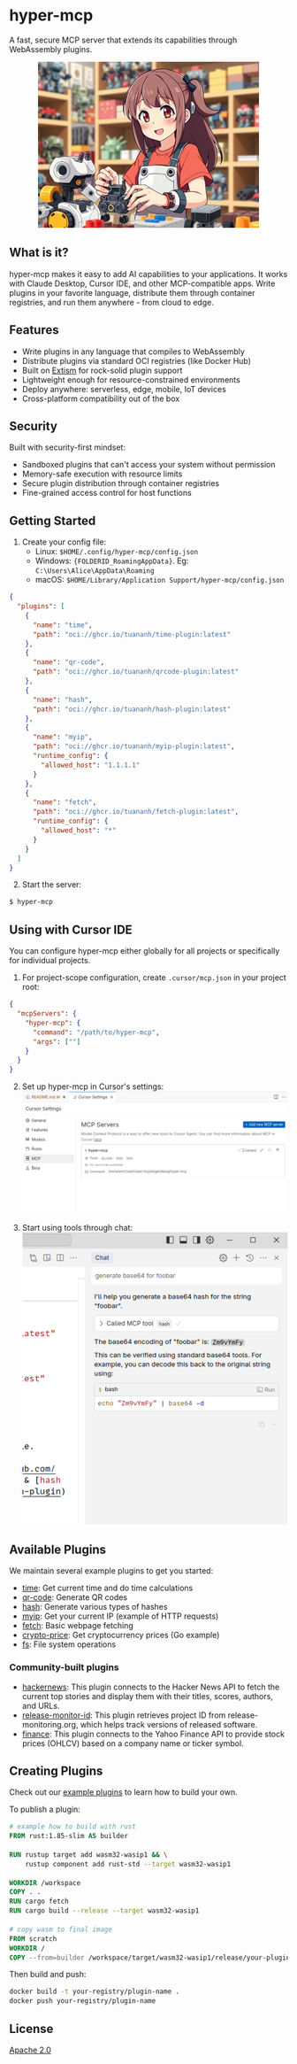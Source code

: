 # hyper-mcp

A fast, secure MCP server that extends its capabilities through WebAssembly plugins.

<p align="center">
  <img src="./assets/ai.jpg" style="height: 300px;">
</p>

## What is it?

hyper-mcp makes it easy to add AI capabilities to your applications. It works with Claude Desktop, Cursor IDE, and other MCP-compatible apps. Write plugins in your favorite language, distribute them through container registries, and run them anywhere - from cloud to edge.

## Features

- Write plugins in any language that compiles to WebAssembly
- Distribute plugins via standard OCI registries (like Docker Hub)
- Built on [Extism](https://github.com/extism/extism) for rock-solid plugin support
- Lightweight enough for resource-constrained environments
- Deploy anywhere: serverless, edge, mobile, IoT devices
- Cross-platform compatibility out of the box

## Security

Built with security-first mindset:

- Sandboxed plugins that can't access your system without permission
- Memory-safe execution with resource limits
- Secure plugin distribution through container registries
- Fine-grained access control for host functions

## Getting Started

1. Create your config file:
   - Linux: `$HOME/.config/hyper-mcp/config.json`
   - Windows: `{FOLDERID_RoamingAppData}`. Eg: `C:\Users\Alice\AppData\Roaming`
   - macOS: `$HOME/Library/Application Support/hyper-mcp/config.json`

```json
{
  "plugins": [
    {
      "name": "time",
      "path": "oci://ghcr.io/tuananh/time-plugin:latest"
    },
    {
      "name": "qr-code",
      "path": "oci://ghcr.io/tuananh/qrcode-plugin:latest"
    },
    {
      "name": "hash",
      "path": "oci://ghcr.io/tuananh/hash-plugin:latest"
    },
    {
      "name": "myip",
      "path": "oci://ghcr.io/tuananh/myip-plugin:latest",
      "runtime_config": {
        "allowed_host": "1.1.1.1"
      }
    },
    {
      "name": "fetch",
      "path": "oci://ghcr.io/tuananh/fetch-plugin:latest",
      "runtime_config": {
        "allowed_host": "*"
      }
    }
  ]
}
```

2. Start the server:

```sh
$ hyper-mcp
```

## Using with Cursor IDE

You can configure hyper-mcp either globally for all projects or specifically for individual projects.

1. For project-scope configuration, create `.cursor/mcp.json` in your project root:
```json
{
  "mcpServers": {
    "hyper-mcp": {
      "command": "/path/to/hyper-mcp",
      "args": [""]
    }
  }
}
```

2. Set up hyper-mcp in Cursor's settings:
   ![cursor mcp](./assets/cursor-mcp.png)

3. Start using tools through chat:
   ![cursor mcp chat](./assets/cursor-mcp-1.png)

## Available Plugins

We maintain several example plugins to get you started:

- [time](https://github.com/tuananh/hyper-mcp/tree/main/examples/plugins/time): Get current time and do time calculations
- [qr-code](https://github.com/tuananh/hyper-mcp/tree/main/examples/plugins/qr-code): Generate QR codes
- [hash](https://github.com/tuananh/hyper-mcp/tree/main/examples/plugins/hash): Generate various types of hashes
- [myip](https://github.com/tuananh/hyper-mcp/tree/main/examples/plugins/myip): Get your current IP (example of HTTP requests)
- [fetch](https://github.com/tuananh/hyper-mcp/tree/main/examples/plugins/fetch): Basic webpage fetching
- [crypto-price](https://github.com/tuananh/hyper-mcp/tree/main/examples/plugins/crypto-price): Get cryptocurrency prices (Go example)
- [fs](https://github.com/tuananh/hyper-mcp/tree/main/examples/plugins/fs): File system operations

### Community-built plugins

- [hackernews](https://github.com/hungran/hyper-mcp-hackernews-tool): This plugin connects to the Hacker News API to fetch the current top stories and display them with their titles, scores, authors, and URLs.
- [release-monitor-id](https://github.com/ntheanh201/hyper-mcp-release-monitor-id-tool): This plugin retrieves project ID from release-monitoring.org, which helps track versions of released software.
- [finance](https://github.com/phamngocquy/hyper-mcp-yfinance): This plugin connects to the Yahoo Finance API to provide stock prices (OHLCV) based on a company name or ticker symbol.

## Creating Plugins

Check out our [example plugins](https://github.com/tuananh/hyper-mcp/tree/main/examples/plugins) to learn how to build your own.

To publish a plugin:

```dockerfile
# example how to build with rust
FROM rust:1.85-slim AS builder

RUN rustup target add wasm32-wasip1 && \
    rustup component add rust-std --target wasm32-wasip1

WORKDIR /workspace
COPY . .
RUN cargo fetch
RUN cargo build --release --target wasm32-wasip1

# copy wasm to final image
FROM scratch
WORKDIR /
COPY --from=builder /workspace/target/wasm32-wasip1/release/your-plugin.wasm /plugin.wasm
```

Then build and push:
```sh
docker build -t your-registry/plugin-name .
docker push your-registry/plugin-name
```

## License

[Apache 2.0](./LICENSE)
